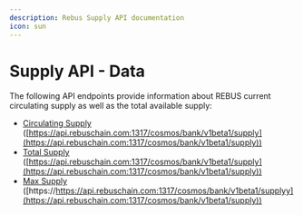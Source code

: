```yaml
---
description: Rebus Supply API documentation
icon: sun
---
```


# Supply API - Data

The following API endpoints provide information about REBUS current circulating supply as well as the total available supply:

* [Circulating Supply](https://api.rebuschain.com:1317/cosmos/bank/v1beta1/supply) ([https://api.rebuschain.com:1317/cosmos/bank/v1beta1/supply](https://api.rebuschain.com:1317/cosmos/bank/v1beta1/supply))
* [Total Supply](https://api.rebuschain.com:1317/cosmos/bank/v1beta1/supply) ([https://api.rebuschain.com:1317/cosmos/bank/v1beta1/supply](https://api.rebuschain.com:1317/cosmos/bank/v1beta1/supply))
* [Max Supply](https://api.rebuschain.com:1317/cosmos/bank/v1beta1/supply) ([https://https://api.rebuschain.com:1317/cosmos/bank/v1beta1/supplyy](https://api.rebuschain.com:1317/cosmos/bank/v1beta1/supply))
